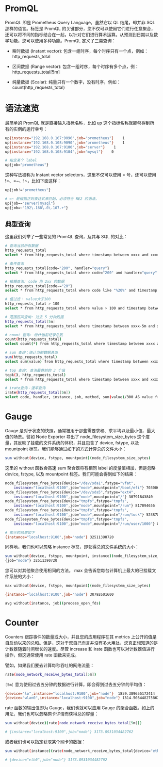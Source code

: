 # PromQL

PromQL 即是 Prometheus Query Language，虽然它以 QL 结尾，却并非 SQL 那样的语言。标签是 PromQL 的关键部分，您不仅可以使用它们进行任意聚合，还可以将不同的指标结合在一起，以针对它们进行算术运算。从预测到日期以及数学功能，您可以使用多种功能。PromQL 定义了三类查询：

- 瞬时数据 (Instant vector): 包含一组时序，每个时序只有一个点，例如：http_requests_total

- 区间数据 (Range vector): 包含一组时序，每个时序有多个点，例：http_requests_total[5m]

- 纯量数据 (Scalar): 纯量只有一个数字，没有时序，例如：count(http_requests_total)

# 语法速览

最简单的 PromQL 就是直接输入指标名称，比如 up 这个指标名称就能够得到所有的实例的运行幸亏：

```sh
up{instance="192.168.0.107:9090",job="prometheus"}    1
up{instance="192.168.0.108:9090",job="prometheus"}    1
up{instance="192.168.0.107:9100",job="server"}    1
up{instance="192.168.0.108:9104",job="mysql"}    0

# 指定某个 label
up{job="prometheus"}
```

这种写法被称为 Instant vector selectors，这里不仅可以使用 = 号，还可以使用 !=、=~、!~，比如下面这样：

```sh
up{job!="prometheus"}

# =~ 是根据正则表达式来匹配，必须符合 RE2 的语法。
up{job=~"server|mysql"}
up{job=~"192\.168\.0\.107.+"}
```

## 典型查询

这里我们列举了一些常见的 PromQL 查询，及其与 SQL 的对比：

```sh
# 查询当前所有数据
http_requests_total
select * from http_requests_total where timestamp between xxxx and xxxx

# 条件查询
http_requests_total{code="200", handler="query"}
select * from http_requests_total where code="200" and handler="query" and timestamp between xxxx and xxxx

# 模糊查询: code 为 2xx 的数据
http_requests_total{code~="20"}
select * from http_requests_total where code like "%20%" and timestamp between xxxx and xxxx

# 值过滤： value大于100
http_requests_total > 100
select * from http_requests_total where value > 100 and timestamp between xxxx and xxxx

# 范围区间查询: 过去 5 分钟数据
http_requests_total[5m]
select * from http_requests_total where timestamp between xxxx-5m and xxxx

# count 查询: 统计当前记录总数
count(http_requests_total)
select count(*) from http_requests_total where timestamp between xxxx and xxxx

# sum 查询：统计当前数据总值
sum(http_requests_total)
select sum(value) from http_requests_total where timestamp between xxxx and xxxx

# top 查询: 查询最靠前的 3 个值
topk(3, http_requests_total)
select * from http_requests_total where timestamp between xxxx and xxxx order by value desc limit 3

# irate查询：速率查询
irate(http_requests_total[5m])
select code, handler, instance, job, method, sum(value)/300 AS value from http_requests_total where timestamp between xxxx and xxxx group by code, handler, instance, job, method;
```

# Gauge

Gauge 是对于状态的快照，通常被用于那些需要求和、求平均以及最小值、最大值的场景。譬如 Node Exporter 导出了 node_filesystem_size_bytes 这个度量，其反映了挂载的文件系统的体积，并且包含了 device, fstype, 以及 mountpoint 标签。我们能够通过如下的方式计算总的文件大小：

```sh
sum without(device, fstype, mountpoint)(node_filesystem_size_bytes)
```

这里的 without 函数会高速 sum 聚合器将有相同 label 的度量值相加，但是忽略 device, fstype, 以及 mountpoint 标签。我们可能会得到如下的结果：

```sh
node_filesystem_free_bytes{device="/dev/sda1",fstype="vfat",
    instance="localhost:9100",job="node",mountpoint="/boot/efi"} 70300672
node_filesystem_free_bytes{device="/dev/sda5",fstype="ext4",
    instance="localhost:9100",job="node",mountpoint="/"} 30791843840
node_filesystem_free_bytes{device="tmpfs",fstype="tmpfs",
    instance="localhost:9100",job="node",mountpoint="/run"} 817094656
node_filesystem_free_bytes{device="tmpfs",fstype="tmpfs",
    instance="localhost:9100",job="node",mountpoint="/run/lock"} 5238784
node_filesystem_free_bytes{device="tmpfs",fstype="tmpfs",
    instance="localhost:9100",job="node",mountpoint="/run/user/1000"} 826912768

# 聚合的结果如下
{instance="localhost:9100",job="node"} 32511390720
```

同样地，我们也可以忽略 instance 标签，即获得总的文件系统的大小：

```sh
sum without(device, fstype, mountpoint, instance)(node_filesystem_size_bytes)
{job="node"} 32511390720
```

您可以对其他聚合使用相同的方法。 max 会告诉您每台计算机上最大的已挂载文件系统的大小：

```sh
max without(device, fstype, mountpoint)(node_filesystem_size_bytes)

{instance="localhost:9100",job="node"} 30792601600

avg without(instance, job)(process_open_fds)
```

# Counter

Counters 跟踪事件的数量或大小，并且您的应用程序在其 metrics 上公开的值是自启动以来的总和。但是，这对于您自己而言并没有多大用处，您真正想知道的是计数器随着时间增长的速度。尽管 increase 和 irate 函数也可以对计数器值进行操作，但这通常使用 rate 函数来完成。

譬如，如果我们要去计算每秒吞吐的网络流量：

```sh
rate(node_network_receive_bytes_total[5m])
```

`[5m]` 意为使用过去五分钟的数据进行计算，即会得到过去五分钟的平均值：

```sh
{device="lo",instance="localhost:9100",job="node"}  1859.389655172414
{device="wlan0",instance="localhost:9100",job="node"} 1314.5034482758622
```

rate 函数的输出值即为 Gauge，我们也就可以应用 Gauge 的聚合函数。如上的用法，我们也可以忽略网卡详情而获得总的容量：

```sh
sum without(device)(rate(node_network_receive_bytes_total[5m]))

# {instance="localhost:9100",job="node"} 3173.8931034482762
```

或者我们也可以指定获取某个网卡的数据：

```sh
sum without(instance)(rate(node_network_receive_bytes_total{device="eth0"}[5m]))

# {device="eth0",job="node"} 3173.8931034482762
```
